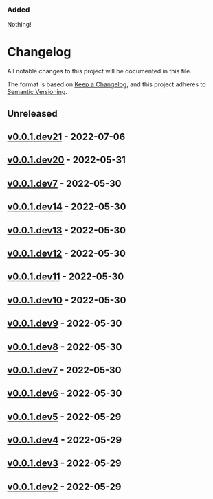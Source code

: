 ### Added

Nothing!

# Changelog

All notable changes to this project will be documented in this file.

The format is based on [Keep a Changelog](https://keepachangelog.com/en/1.0.0/),
and this project adheres to [Semantic Versioning](https://semver.org/spec/v2.0.0.html).

## Unreleased

## [v0.0.1.dev21](https://github.com/allenai/prior/releases/tag/v0.0.1.dev21) - 2022-07-06

## [v0.0.1.dev20](https://github.com/allenai/prior/releases/tag/v0.0.1.dev20) - 2022-05-31

## [v0.0.1.dev7](https://github.com/allenai/prior/releases/tag/v0.0.1.dev7) - 2022-05-30

## [v0.0.1.dev14](https://github.com/allenai/prior/releases/tag/v0.0.1.dev14) - 2022-05-30

## [v0.0.1.dev13](https://github.com/allenai/prior/releases/tag/v0.0.1.dev13) - 2022-05-30

## [v0.0.1.dev12](https://github.com/allenai/prior/releases/tag/v0.0.1.dev12) - 2022-05-30

## [v0.0.1.dev11](https://github.com/allenai/prior/releases/tag/v0.0.1.dev11) - 2022-05-30

## [v0.0.1.dev10](https://github.com/allenai/prior/releases/tag/v0.0.1.dev10) - 2022-05-30

## [v0.0.1.dev9](https://github.com/allenai/prior/releases/tag/v0.0.1.dev9) - 2022-05-30

## [v0.0.1.dev8](https://github.com/allenai/prior/releases/tag/v0.0.1.dev8) - 2022-05-30

## [v0.0.1.dev7](https://github.com/allenai/prior/releases/tag/v0.0.1.dev7) - 2022-05-30

## [v0.0.1.dev6](https://github.com/allenai/prior/releases/tag/v0.0.1.dev6) - 2022-05-30

## [v0.0.1.dev5](https://github.com/allenai/prior/releases/tag/v0.0.1.dev5) - 2022-05-29

## [v0.0.1.dev4](https://github.com/allenai/prior/releases/tag/v0.0.1.dev4) - 2022-05-29

## [v0.0.1.dev3](https://github.com/allenai/prior/releases/tag/v0.0.1.dev3) - 2022-05-29

## [v0.0.1.dev2](https://github.com/allenai/prior/releases/tag/v0.0.1.dev2) - 2022-05-29
